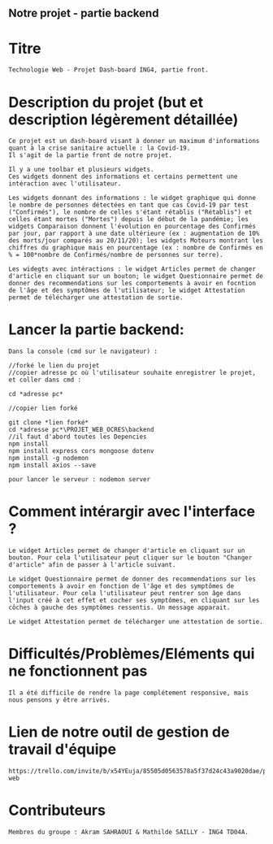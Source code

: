 ## Notre projet - partie backend

  # Titre

    Technologie Web - Projet Dash-board ING4, partie front.

  # Description du projet (but et description légèrement détaillée)

    Ce projet est un dash-board visant à donner un maximum d'informations quant à la crise sanitaire actuelle : la Covid-19. 
    Il s'agit de la partie front de notre projet.

    Il y a une toolbar et plusieurs widgets.
    Ces widgets donnent des informations et certains permettent une intéraction avec l'utilisateur. 
   
    Les widgets donnant des informations : le widget graphique qui donne le nombre de personnes détectées en tant que cas Covid-19 par test ("Confirmés"), le nombre de celles s'étant rétablis ("Rétablis") et celles étant mortes ("Mortes") depuis le début de la pandémie; les widgets Comparaison donnent l'évolution en pourcentage des Confirmés par jour, par rapport à une date ultérieure (ex : augmentation de 10% des morts/jour comparés au 20/11/20); les widgets Moteurs montrant les chiffres du graphique mais en pourcentage (ex : nombre de Confirmés en % = 100*nombre de Confirmés/nombre de personnes sur terre).
   
    Les widegts avec intéractions : le widget Articles permet de changer d'article en cliquant sur un bouton; le widget Questionnaire permet de donner des recommendations sur les comportements à avoir en focntion de l'âge et des symptômes de l'utilisateur; le widget Attestation permet de télécharger une attestation de sortie.

  # Lancer la partie backend:

    Dans la console (cmd sur le navigateur) : 

    //forké le lien du projet
    //copier adresse pc où l'utilisateur souhaite enregistrer le projet, et coller dans cmd :
    
    cd *adresse pc*
    
    //copier lien forké
    
    git clone *lien forké*
    cd *adresse pc*\PROJET_WEB_OCRES\backend
    //il faut d'abord toutes les Depencies 
    npm install
    npm install express cors mongoose dotenv
    npm install -g nodemon
    npm install axios --save
    
    pour lancer le serveur : nodemon server 
  
  # Comment intérargir avec l'interface ? 

    Le widget Articles permet de changer d'article en cliquant sur un bouton. Pour cela l'utilisateur peut cliquer sur le bouton "Changer d'article" afin de passer à l'article suivant.

    Le widget Questionnaire permet de donner des recommendations sur les comportements à avoir en fonction de l'âge et des symptômes de l'utilisateur. Pour cela l'utilisateur peut rentrer son âge dans l'input créé à cet effet et cocher ses symptômes, en cliquant sur les côches à gauche des symptômes ressentis. Un message apparait.

    Le widget Attestation permet de télécharger une attestation de sortie.

  # Difficultés/Problèmes/Eléments qui ne fonctionnent pas
    
    Il a été difficile de rendre la page complétement responsive, mais nous pensons y être arrivés.

  # Lien de notre outil de gestion de travail d'équipe 

    https://trello.com/invite/b/x54YEuja/85505d0563578a5f37d24c43a9020dae/projet-web

  # Contributeurs

    Membres du groupe : Akram SAHRAOUI & Mathilde SAILLY - ING4 TD04A.
